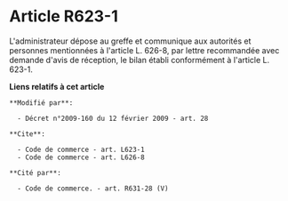 # Article R623-1

L'administrateur dépose au greffe et communique aux autorités et personnes mentionnées à l'article L. 626-8, par lettre
recommandée avec demande d'avis de réception, le bilan établi conformément à l'article L. 623-1.

**Liens relatifs à cet article**

	**Modifié par**:

	  - Décret n°2009-160 du 12 février 2009 - art. 28

	**Cite**:

	  - Code de commerce - art. L623-1
	  - Code de commerce - art. L626-8

	**Cité par**:

	  - Code de commerce. - art. R631-28 (V)
